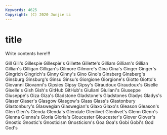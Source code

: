 ```yaml
---
Keywords: 4625
Copyright: (C) 2020 Junjie Li
---
```


# title

Write contents here!!!

Gill 
Gill's 
Gillespie 
Gillespie's 
Gillette 
Gillette's 
Gilliam 
Gilliam's 
Gillian 
Gillian's
Gilligan 
Gilligan's 
Gilmore 
Gilmore's 
Gina 
Gina's 
Ginger 
Ginger's 
Gingrich 
Gingrich's
Ginny 
Ginny's 
Gino 
Gino's 
Ginsberg 
Ginsberg's 
Ginsburg 
Ginsburg's 
Ginsu 
Ginsu's
Giorgione 
Giorgione's 
Giotto 
Giotto's 
Giovanni 
Giovanni's 
Gipsies 
Gipsy 
Gipsy's 
Giraudoux
Giraudoux's 
Giselle 
Giselle's 
Gish 
Gish's 
GitHub 
GitHub's 
Giuliani 
Giuliani's 
Giuseppe
Giuseppe's 
Giza 
Giza's 
Gladstone 
Gladstone's 
Gladstones 
Gladys 
Gladys's 
Glaser 
Glaser's
Glasgow 
Glasgow's 
Glass 
Glass's 
Glastonbury 
Glastonbury's 
Glaswegian 
Glaswegian's 
Glaxo 
Glaxo's
Gleason 
Gleason's 
Glen 
Glen's 
Glenda 
Glenda's 
Glendale 
Glenlivet 
Glenlivet's 
Glenn
Glenn's 
Glenna 
Glenna's 
Gloria 
Gloria's 
Gloucester 
Gloucester's 
Glover 
Glover's 
Gnostic
Gnostic's 
Gnosticism 
Gnosticism's 
Goa 
Goa's 
Gobi 
Gobi's 
God 
God's 
